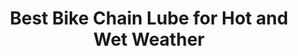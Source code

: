 ---
layout: community
category: community
title: "Best Bike Chain Lube for Hot and Wet Weather"
description: " What's the best Chain Lube you've found for bike tours in wet and hot weather? (Long-lasting stuff)  Olive oil. Hot chain wax.  I’ve changed to Silca Synergetic, best lube I’ve ever used. Expensive but you don’t need to put much on, it is wet lube but used correctly the chain stays remarkably clean acting more like a dry lube."
isTopLevel: false
isSingleLevel: false
isArticle: false
datePublished: 2022-07-15 16:07:00 +0300
dateModified: 2022-07-15 16:07:00 +0300
published: false
---